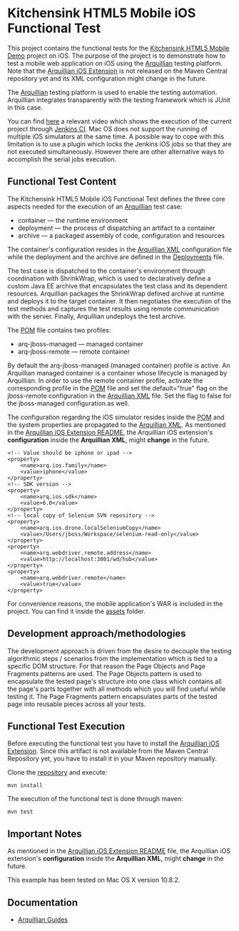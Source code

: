 # Kitchensink HTML5 Mobile iOS Functional Test
This project contains the functional tests for the [Kitchensink HTML5 Mobile Demo](https://github.com/jboss-jdf/jboss-as-quickstart/tree/master/kitchensink-html5-mobile) project on iOS. The purpose of the project is to demonstrate how to test a mobile web application on iOS using the [Arquillian](http://arquillian.org/) testing platform. Note that the [Arquillian iOS Extension](https://github.com/arquillian/arquillian-extension-ios) is not released on the Maven Central repository yet and its XML configuration might change in the future.

The [Arquillian](http://arquillian.org/) testing platform is used to enable the testing automation. Arquillian integrates transparently with the testing framework which is JUnit in this case.

You can find [here](https://vimeo.com/66230461) a relevant video which shows the execution of the current project through [Jenkins CI](http://jenkins-ci.org/). Mac OS does not support the running of multiple iOS simulators at the same time. A possible way to cope with this limitation is to use a plugin which locks the Jenkins iOS jobs so that they are not executed simultaneously. However there are other alternative ways to accomplish the serial jobs execution. 

## Functional Test Content
The Kitchensink HTML5 Mobile iOS Functional Test defines the three core aspects needed for the execution of an [Arquillian](http://arquillian.org/) test case:

- container — the runtime environment
- deployment — the process of dispatching an artifact to a container
- archive — a packaged assembly of code, configuration and resources

The container's configuration resides in the [Arquillian XML](https://github.com/tolis-e/mobile-web-applications-arquillian-ios-test/blob/master/src/test/resources/arquillian.xml) configuration file while the deployment and the archive are defined in the [Deployments](https://github.com/tolis-e/mobile-web-applications-arquillian-ios-test/blob/master/src/test/java/org/jboss/as/quickstarts/test/kitchensink/html5/mobile/demo/Deployments.java) file.

The test case is dispatched to the container's environment through coordination with ShrinkWrap, which is used to declaratively define a custom Java EE archive that encapsulates the test class and its dependent resources. Arquillian packages the ShrinkWrap defined archive at runtime and deploys it to the target container. It then negotiates the execution of the test methods and captures the test results using remote communication with the server. Finally, Arquillian undeploys the test archive.

The [POM](https://github.com/tolis-e/mobile-web-applications-arquillian-ios-test/blob/master/pom.xml) file contains two profiles:

* arq-jboss-managed — managed container 
* arq-jboss-remote — remote container

By default the arq-jboss-managed (managed container) profile is active. An Arquillian managed container is a container whose lifecycle is managed by Arquillian. In order to use the remote container profile, activate the corresponding profile in the [POM](https://github.com/tolis-e/mobile-web-applications-arquillian-ios-test/blob/master/pom.xml) file and set the default="true" flag on the jboss-remote configuration in the [Arquillian XML](https://github.com/tolis-e/mobile-web-applications-arquillian-ios-test/blob/master/src/test/resources/arquillian.xml) file. Set the flag to false for the jboss-managed configuration as well.

The configuration regarding the iOS simulator resides inside the [POM](https://github.com/tolis-e/mobile-web-applications-arquillian-ios-test/blob/master/pom.xml) and the system properties are propagated to the [Arquillian XML](https://github.com/tolis-e/mobile-web-applications-arquillian-ios-test/blob/master/src/test/resources/arquillian.xml). As mentioned in the [Arquillian iOS Extension README](https://github.com/arquillian/arquillian-extension-ios/blob/master/README.md), the Arquillian iOS extension's **configuration** inside the **Arquillian XML**, might **change** in the future.

	<!-- Value should be iphone or ipad -->
    <property>
        <name>arq.ios.family</name>
        <value>iphone</value>
    </property>
    <!-- SDK version -->
    <property>
        <name>arq.ios.sdk</name>
        <value>6.0</value>
    </property>
    <!-- local copy of Selenium SVN repository -->
    <property>
        <name>arq.ios.drone.localSeleniumCopy</name>
        <value>/Users/jboss/Workspace/selenium-read-only</value>
    </property>
    <property>
        <name>arq.webdriver.remote.address</name>
        <value>http://localhost:3001/wd/hub</value>
    </property>
    <property>
        <name>arq.webdriver.remote</name>
        <value>true</value>
    </property>

For convenience reasons, the mobile application's WAR is included in the project. You can find it inside the [assets](https://github.com/tolis-e/mobile-web-applications-arquillian-ios-test/tree/master/src/test/resources/assets) folder. 

## Development approach/methodologies
The development approach is driven from the desire to decouple the testing algorithmic steps / scenarios from the implementation which is tied to a specific DOM structure. For that reason the Page Objects and Page Fragments patterns are used. The Page Objects pattern is used to encapsulate the tested page's structure into one class which contains all the page's parts together with all methods which you will find useful while testing it. The Page Fragments pattern encapsulates parts of the tested page into reusable pieces across all your tests.

## Functional Test Execution

Before executing the functional test you have to install the [Arquillian iOS Extension](https://github.com/arquillian/arquillian-extension-ios). Since this artifact is not available from the Maven Central Repository yet, you have to install it in your Maven repository manually.

Clone the [repository](https://github.com/arquillian/arquillian-extension-ios.git) and execute:

    mvn install

The execution of the functional test is done through maven:

    mvn test    
    
## Important Notes
As mentioned in the [Arquillian iOS Extension README](https://github.com/arquillian/arquillian-extension-ios/blob/master/README.md) file, the Arquillian iOS extension's **configuration** inside the **Arquillian XML**, might **change** in the future.

This example has been tested on Mac OS X version 10.8.2.

## Documentation

* [Arquillian Guides](http://arquillian.org/guides/)
